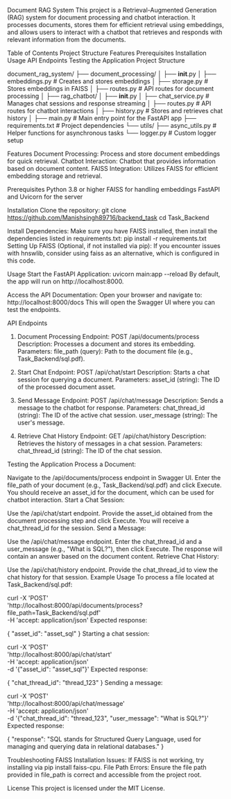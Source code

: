 Document RAG System
This project is a Retrieval-Augmented Generation (RAG) system for document processing and chatbot interaction. 
It processes documents, stores them for efficient retrieval using embeddings, and allows users to interact with 
a chatbot that retrieves and responds with relevant information from the documents.

Table of Contents
Project Structure
Features
Prerequisites
Installation
Usage
API Endpoints
Testing the Application
Project Structure


document_rag_system/
├── document_processing/
│   ├── __init__.py
│   ├── embeddings.py          # Creates and stores embeddings
│   ├── storage.py             # Stores embeddings in FAISS
│   ├── routes.py              # API routes for document processing
│
├── rag_chatbot/
│   ├── __init__.py
│   ├── chat_service.py        # Manages chat sessions and response streaming
│   ├── routes.py              # API routes for chatbot interactions
│   ├── history.py             # Stores and retrieves chat history
│
├── main.py                    # Main entry point for the FastAPI app
├── requirements.txt           # Project dependencies
└── utils/
    ├── async_utils.py         # Helper functions for asynchronous tasks
    └── logger.py              # Custom logger setup

    
Features
Document Processing: Process and store document embeddings for quick retrieval.
Chatbot Interaction: Chatbot that provides information based on document content.
FAISS Integration: Utilizes FAISS for efficient embedding storage and retrieval.


Prerequisites
Python 3.8 or higher
FAISS for handling embeddings
FastAPI and Uvicorn for the server


Installation
Clone the repository:
git clone https://github.com/Manishsingh89716/backend_task
cd Task_Backend

Install Dependencies: Make sure you have FAISS installed, then install the dependencies listed in requirements.txt:
pip install -r requirements.txt
Setting Up FAISS (Optional, if not installed via pip): If you encounter issues with hnswlib, consider using faiss as an alternative, which is configured in this code.

Usage
Start the FastAPI Application:
uvicorn main:app --reload
By default, the app will run on http://localhost:8000.

Access the API Documentation: Open your browser and navigate to:
http://localhost:8000/docs
This will open the Swagger UI where you can test the endpoints.

API Endpoints
1. Document Processing
Endpoint: POST /api/documents/process
Description: Processes a document and stores its embedding.
Parameters:
file_path (query): Path to the document file (e.g., Task_Backend/sql.pdf).

2. Start Chat
Endpoint: POST /api/chat/start
Description: Starts a chat session for querying a document.
Parameters:
asset_id (string): The ID of the processed document asset.

3. Send Message
Endpoint: POST /api/chat/message
Description: Sends a message to the chatbot for response.
Parameters:
chat_thread_id (string): The ID of the active chat session.
user_message (string): The user's message.

4. Retrieve Chat History
Endpoint: GET /api/chat/history
Description: Retrieves the history of messages in a chat session.
Parameters:
chat_thread_id (string): The ID of the chat session.

Testing the Application
Process a Document:

Navigate to the /api/documents/process endpoint in Swagger UI.
Enter the file_path of your document (e.g., Task_Backend/sql.pdf) and click Execute.
You should receive an asset_id for the document, which can be used for chatbot interaction.
Start a Chat Session:

Use the /api/chat/start endpoint.
Provide the asset_id obtained from the document processing step and click Execute.
You will receive a chat_thread_id for the session.
Send a Message:

Use the /api/chat/message endpoint.
Enter the chat_thread_id and a user_message (e.g., "What is SQL?"), then click Execute.
The response will contain an answer based on the document content.
Retrieve Chat History:

Use the /api/chat/history endpoint.
Provide the chat_thread_id to view the chat history for that session.
Example Usage
To process a file located at Task_Backend/sql.pdf:

curl -X 'POST' \
  'http://localhost:8000/api/documents/process?file_path=Task_Backend/sql.pdf' \
  -H 'accept: application/json'
Expected response:

{
  "asset_id": "asset_sql"
}
Starting a chat session:

curl -X 'POST' \
  'http://localhost:8000/api/chat/start' \
  -H 'accept: application/json' \
  -d '{"asset_id": "asset_sql"}'
Expected response:

{
  "chat_thread_id": "thread_123"
}
Sending a message:

curl -X 'POST' \
  'http://localhost:8000/api/chat/message' \
  -H 'accept: application/json' \
  -d '{"chat_thread_id": "thread_123", "user_message": "What is SQL?"}'
Expected response:

{
  "response": "SQL stands for Structured Query Language, used for managing and querying data in relational databases."
}

Troubleshooting
FAISS Installation Issues: If FAISS is not working, try installing via pip install faiss-cpu.
File Path Errors: Ensure the file path provided in file_path is correct and accessible from the project root.

License
This project is licensed under the MIT License.

